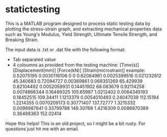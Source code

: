 # statictesting
This is a MATLAB program designed to process static testing data by plotting the stress-strain graph, and extracting mechanical properties data such as Young's Modulus, Yield Strength, Ultimate Tensile Strength, and Breaking Strain.

The input data is .txt or .dat file with the following format:
- Tab separated value
- 4 coloumns as provided from the testing machine: [Time(s)]  [Displacement(mm)]  [Force(kN)] [Strain(microstrain)]
example:
0.52075195	0.0030116106  0	0
0.62084961	0.0025399516	0.021232812	45.340683
0.72094727	0.00369861	0.068351269	65.429939
0.82104492	0.0052059931	0.14451902	68.083679
0.92114258  0.0074866344	0.16489325	105.65987
1.0212402	0.0064345193	0.18452515	109.34411
1.1213379	0.0054010493	0.24047039	112.15194
1.2214355	0.0070209173	0.30771407	137.72777
1.3215332	0.0098987641	0.33799788	149.30768
1.4216309	0.0086870389	0.36488363	152.02414

Hope this helps! This is an old project, so I might be a bit rusty. For questions just hit me with an email.
